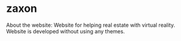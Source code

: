 # zaxon
About the website: Website for helping real estate with virtual reality.
Website is developed without using any themes.
